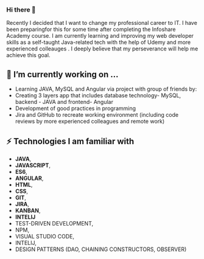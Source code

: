 ### Hi there 👋
Recently I decided that I want to change my professional career to IT. I have been preparingfor this for some time after completing the
Infoshare Academy course. I am currently learning and improving my web developer skills as a self-taught Java-related tech with the help
of Udemy and more experienced colleauges . I deeply believe that my perseverance will help me achieve this goal.

<!--
**Kuba-Kazmierczak/Kuba-Kazmierczak** is a ✨ _special_ ✨ repository because its `README.md` (this file) appears on your GitHub profile.

Here are some ideas to get you started:

- 🔭 I’m currently working on ...
- 🌱 I’m currently learning ...
- 👯 I’m looking to collaborate on ...
- 🤔 I’m looking for help with ...
- 💬 Ask me about ...
- 📫 How to reach me: ...
- 😄 Pronouns: ...
- ⚡ Fun fact: ...
-->

## :telescope: I’m currently working on ...
* Learning JAVA, MySQL and Angular via project with group of friends by:
* Creating 3 layers app that includes database technology- MySQL, backend - JAVA and frontend- Angular
* Development of good practices in programming
* Jira and GitHub to recreate working environment (including code reviews by more experienced colleagues and remote work)


## :zap: Technologies I am familiar with
* **JAVA**, 
* **JAVASCRIPT**, 
* **ES6**, 
* **ANGULAR**, 
* **HTML**, 
* **CSS**, 
* **GIT**, 
* **JIRA**, 
* **KANBAN**, 
* **INTELIJ**
* TEST-DRIVEN DEVELOPMENT, 
* NPM,  
* VISUAL STUDIO CODE, 
* INTELIJ, 
* DESIGN PATTERNS (DAO, CHAINING CONSTRUCTORS, OBSERVER)
